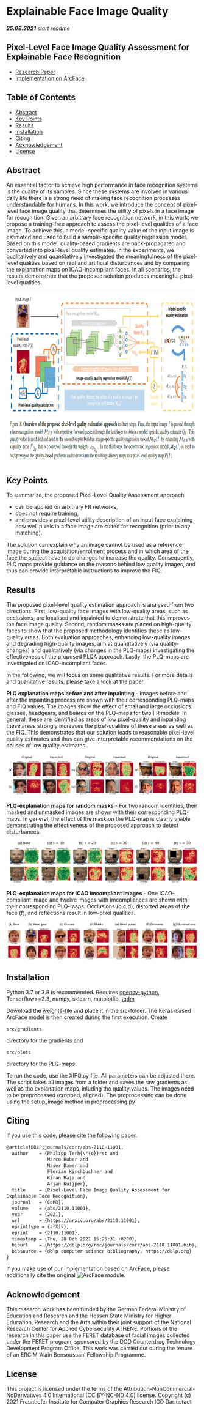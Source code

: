 # Explainable Face Image Quality

***25.08.2021*** _start readme_


## Pixel-Level Face Image Quality Assessment for Explainable Face Recognition

* [Research Paper](https://arxiv.org/abs/2110.11001) 
* [Implementation on ArcFace](face_image_quality.py)



## Table of Contents 

- [Abstract](#abstract)
- [Key Points](#key-points)
- [Results](#results)
- [Installation](#installation)
- [Citing](#citing)
- [Acknowledgement](#acknowledgement)
- [License](#license)

## Abstract

An essential factor to achieve high performance in face recognition systems is the quality of its samples. Since these systems are involved in various daily life there is a strong need of making face recognition processes understandable for humans. In this work, we introduce the concept of pixel-level face image quality that determines the utility of pixels in a face image for recognition. Given an arbitrary face recognition network, in this work, we propose a training-free approach to assess the pixel-level qualities of a face image. To achieve this, a model-specific quality value of the input image is estimated and used to build a sample-specific quality regression model. Based on this model, quality-based gradients are back-propagated and converted into pixel-level quality estimates. In the experiments, we qualitatively and quantitatively investigated the meaningfulness of the pixel-level qualities based on real and artificial disturbances and by comparing the explanation maps on ICAO-incompliant faces. In all scenarios, the results demonstrate that the proposed solution produces meaningful pixel-level qualities. 

<img src="Overview.png" height="450">

## Key Points

To summarize, the proposed Pixel-Level Quality Assessment approach 
- can be applied on arbitrary FR networks,
- does not require training, 
-  and provides a pixel-level utility description of an input face explaining how well pixels in a face image are suited for recognition (prior to any matching).

The solution can explain why an image cannot be used as a reference image during the acquisition/enrolment process and in which area of the face the subject have to do changes to increase the quality. Consequently, PLQ maps provide guidance on the reasons behind low quality images, and thus can provide interpretable instructions to improve the FIQ.


## Results

The proposed pixel-level quality estimation approach is analysed from two directions. First, low-quality face images with low-quality areas, such as occlusions, are localised and inpainted to demonstrate that this improves the face image quality. Second, random masks are placed on high-quality faces to show that the proposed methodology identifies these as low-quality areas. Both evaluation approaches, enhancing low-quality images and degrading high-quality images,
aim at quantitatively (via quality-changes) and qualitatively (via changes in the PLQ-maps) investigating the effectiveness of the proposed PLQA approach. Lastly, the
PLQ-maps are investigated on ICAO-incompliant faces.

In the following, we will focus on some qualitative results. For more details and quanitative results, please take a look at the paper.


**PLQ explanation maps before and after inpainting** - Images before and after the inpainting process are shown with their
corresponding PLQ-maps and FIQ values. The images show the effect of small and large occlusions, glasses, headgears, and beards on the
PLQ-maps for two FR models. In general, these are identified as areas of low pixel-quality and inpainting these areas strongly increases
the pixel-qualities of these areas as well as the FIQ. This demonstrates that our solution leads to reasonable pixel-level quality estimates
and thus can give interpretable recommendations on the causes of low quality estimates.

<img src="Results ArcFace Inpainting.png"  > 

**PLQ-explanation maps for random masks** - For two random identities, their masked and unmasked images are shown with
their corresponding PLQ-maps. In general, the effect of the mask on the PLQ-map is clearly visible demonstrating the effectiveness of the
proposed approach to detect disturbances.

<img src="Results ArcFace Masking.png"  > 

**PLQ-explanation maps for ICAO imcompliant images** - One ICAO-compliant image and twelve images with imcompliances
are shown with their corresponding PLQ-maps. Occlusions (b,c,d), distorted areas of the face (f), and reflections result in low-pixel
qualities.

<img src="Results ArcFace ICAO.png"  > 


## Installation
Python 3.7 or 3.8 is recommended. Requires [opencv-python](https://pypi.org/project/opencv-python/), Tensorflow>=2.3, numpy, sklearn, matplotlib, [tqdm](https://github.com/tqdm/tqdm)

Download the [weights-file](https://drive.google.com/file/d/1pOB0MUg6hkyVF6VNzjTbJ_k3X1_hXyG4/view?usp=sharing) and place it in the src-folder. 
The Keras-based ArcFace model is then created during the first execution. Create 
```
src/gradients 
```
directory for the gradients and 

```
src/plots 
```
directory for the PLQ-maps.

To run the code, use the XIFQ.py file. All parameters can be adjusted there. The script takes all images from a folder and saves the raw gradients as well 
as the explanation maps, inluding the quality values. The images need to be preprocessed (cropped, aligned). The proprocessing can be done using the 
setup_image method in preprocessing.py






## Citing

If you use this code, please cite the following paper.


```
@article{DBLP:journals/corr/abs-2110-11001,
  author    = {Philipp Terh{\"{o}}rst and
               Marco Huber and
               Naser Damer and
               Florian Kirchbuchner and
               Kiran Raja and
               Arjan Kuijper},
  title     = {Pixel-Level Face Image Quality Assessment for Explainable Face Recognition},
  journal   = {CoRR},
  volume    = {abs/2110.11001},
  year      = {2021},
  url       = {https://arxiv.org/abs/2110.11001},
  eprinttype = {arXiv},
  eprint    = {2110.11001},
  timestamp = {Thu, 28 Oct 2021 15:25:31 +0200},
  biburl    = {https://dblp.org/rec/journals/corr/abs-2110-11001.bib},
  bibsource = {dblp computer science bibliography, https://dblp.org}
}
```

If you make use of our implementation based on ArcFace, please additionally cite the original ![ArcFace module](https://github.com/deepinsight/insightface).

## Acknowledgement

This research work has been funded by the German Federal Ministry of Education and Research and the Hessen State Ministry for Higher Education, Research and the Arts within their joint support of the National Research Center for Applied Cybersecurity ATHENE.
Portions of the research in this paper use the FERET database of facial images collected under the FERET program, sponsored by the DOD Counterdrug Technology Development Program Office.
This work was carried out during the tenure of an ERCIM ’Alain Bensoussan‘ Fellowship Programme.

## License 

This project is licensed under the terms of the Attribution-NonCommercial-NoDerivatives 4.0 International (CC BY-NC-ND 4.0) license.
Copyright (c) 2021 Fraunhofer Institute for Computer Graphics Research IGD Darmstadt

